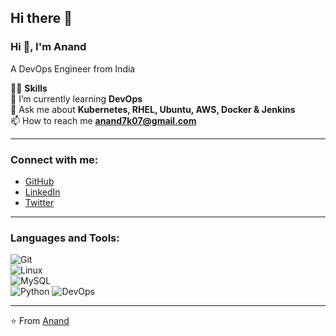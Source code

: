 ## Hi there 👋
### Hi 👋, I'm Anand  
A DevOps Engineer from India  

👨‍💻 **Skills**  
🌱 I’m currently learning **DevOps**  
💬 Ask me about **Kubernetes, RHEL, Ubuntu, AWS, Docker & Jenkins**  
📫 How to reach me **anand7k07@gmail.com**  

---

### Connect with me:  
- [GitHub](https://github.com/tiwaribytez)  
- [LinkedIn](https://linkedin.com/in/tiwaribytez)  
- [Twitter](https://twitter.com/tiwaribytez)  

---

### Languages and Tools:
![Git](https://img.shields.io/badge/-Git-F05032?style=flat-square&logo=git)    
![Linux](https://img.shields.io/badge/-Linux-FCC624?style=flat-square&logo=linux)  
![MySQL](https://img.shields.io/badge/-MySQL-4479A1?style=flat-square&logo=mysql)    
![Python](https://img.shields.io/badge/-Python-3776AB?style=flat-square&logo=python) 
![DevOps](https://img.shields.io/badge/-DevOps-blue?style=flat-square&logo=dev.to&logoColor=white)


---

⭐️ From [Anand](https://github.com/tiwaribytez)

